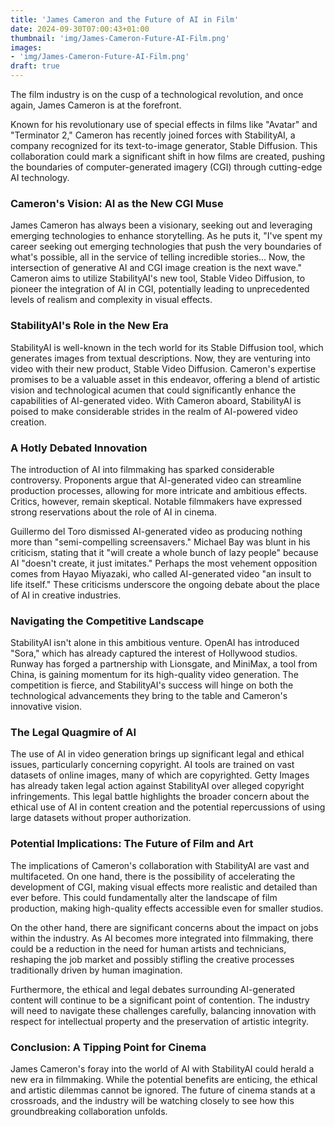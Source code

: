 ```yaml
---
title: 'James Cameron and the Future of AI in Film'
date: 2024-09-30T07:00:43+01:00
thumbnail: 'img/James-Cameron-Future-AI-Film.png'
images: 
- 'img/James-Cameron-Future-AI-Film.png'
draft: true
---
```


The film industry is on the cusp of a technological revolution, and once again, James Cameron is at the forefront. 

<!--more-->

Known for his revolutionary use of special effects in films like "Avatar" and "Terminator 2," Cameron has recently joined forces with StabilityAI, a company recognized for its text-to-image generator, Stable Diffusion. This collaboration could mark a significant shift in how films are created, pushing the boundaries of computer-generated imagery (CGI) through cutting-edge AI technology.

### Cameron's Vision: AI as the New CGI Muse

James Cameron has always been a visionary, seeking out and leveraging emerging technologies to enhance storytelling. As he puts it, "I've spent my career seeking out emerging technologies that push the very boundaries of what's possible, all in the service of telling incredible stories... Now, the intersection of generative AI and CGI image creation is the next wave." Cameron aims to utilize StabilityAI's new tool, Stable Video Diffusion, to pioneer the integration of AI in CGI, potentially leading to unprecedented levels of realism and complexity in visual effects.

### StabilityAI's Role in the New Era

StabilityAI is well-known in the tech world for its Stable Diffusion tool, which generates images from textual descriptions. Now, they are venturing into video with their new product, Stable Video Diffusion. Cameron's expertise promises to be a valuable asset in this endeavor, offering a blend of artistic vision and technological acumen that could significantly enhance the capabilities of AI-generated video. With Cameron aboard, StabilityAI is poised to make considerable strides in the realm of AI-powered video creation.

### A Hotly Debated Innovation

The introduction of AI into filmmaking has sparked considerable controversy. Proponents argue that AI-generated video can streamline production processes, allowing for more intricate and ambitious effects. Critics, however, remain skeptical. Notable filmmakers have expressed strong reservations about the role of AI in cinema.

Guillermo del Toro dismissed AI-generated video as producing nothing more than "semi-compelling screensavers." Michael Bay was blunt in his criticism, stating that it "will create a whole bunch of lazy people" because AI "doesn't create, it just imitates." Perhaps the most vehement opposition comes from Hayao Miyazaki, who called AI-generated video "an insult to life itself." These criticisms underscore the ongoing debate about the place of AI in creative industries.

### Navigating the Competitive Landscape

StabilityAI isn't alone in this ambitious venture. OpenAI has introduced "Sora," which has already captured the interest of Hollywood studios. Runway has forged a partnership with Lionsgate, and MiniMax, a tool from China, is gaining momentum for its high-quality video generation. The competition is fierce, and StabilityAI's success will hinge on both the technological advancements they bring to the table and Cameron's innovative vision.

### The Legal Quagmire of AI

The use of AI in video generation brings up significant legal and ethical issues, particularly concerning copyright. AI tools are trained on vast datasets of online images, many of which are copyrighted. Getty Images has already taken legal action against StabilityAI over alleged copyright infringements. This legal battle highlights the broader concern about the ethical use of AI in content creation and the potential repercussions of using large datasets without proper authorization.

### Potential Implications: The Future of Film and Art

The implications of Cameron's collaboration with StabilityAI are vast and multifaceted. On one hand, there is the possibility of accelerating the development of CGI, making visual effects more realistic and detailed than ever before. This could fundamentally alter the landscape of film production, making high-quality effects accessible even for smaller studios.

On the other hand, there are significant concerns about the impact on jobs within the industry. As AI becomes more integrated into filmmaking, there could be a reduction in the need for human artists and technicians, reshaping the job market and possibly stifling the creative processes traditionally driven by human imagination.

Furthermore, the ethical and legal debates surrounding AI-generated content will continue to be a significant point of contention. The industry will need to navigate these challenges carefully, balancing innovation with respect for intellectual property and the preservation of artistic integrity.

### Conclusion: A Tipping Point for Cinema

James Cameron's foray into the world of AI with StabilityAI could herald a new era in filmmaking. While the potential benefits are enticing, the ethical and artistic dilemmas cannot be ignored. The future of cinema stands at a crossroads, and the industry will be watching closely to see how this groundbreaking collaboration unfolds.